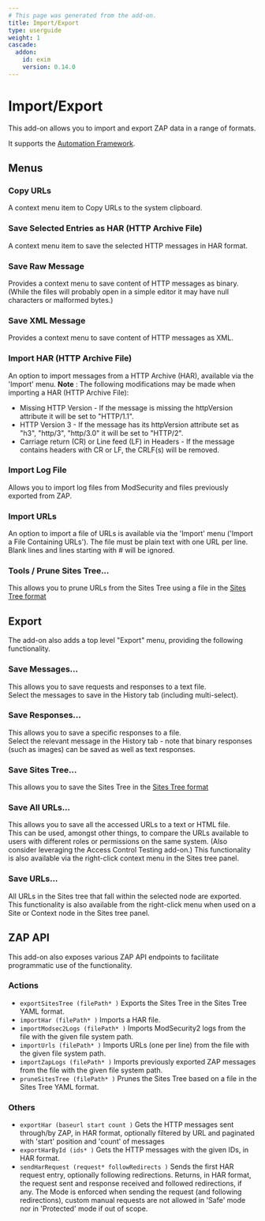 ```yaml
---
# This page was generated from the add-on.
title: Import/Export
type: userguide
weight: 1
cascade:
  addon:
    id: exim
    version: 0.14.0
---
```


# Import/Export

This add-on allows you to import and export ZAP data in a range of formats.


It supports the [Automation Framework](/docs/desktop/addons/import-export/automation/).

## Menus

### Copy URLs

A context menu item to Copy URLs to the system clipboard.

### Save Selected Entries as HAR (HTTP Archive File)

A context menu item to save the selected HTTP messages in HAR format.

### Save Raw Message

Provides a context menu to save content of HTTP messages as binary. (While the files will probably open in a simple editor it may have null characters or malformed bytes.)

### Save XML Message

Provides a context menu to save content of HTTP messages as XML.

### Import HAR (HTTP Archive File)

An option to import messages from a HTTP Archive (HAR), available via the 'Import' menu. **Note** : The following modifications may be made when importing a HAR (HTTP Archive File):

* Missing HTTP Version - If the message is missing the httpVersion attribute it will be set to "HTTP/1.1".
* HTTP Version 3 - If the message has its httpVersion attribute set as "h3", "http/3", "http/3.0" it will be set to "HTTP/2".
* Carriage return (CR) or Line feed (LF) in Headers - If the message contains headers with CR or LF, the CRLF(s) will be removed.

### Import Log File

Allows you to import log files from ModSecurity and files previously exported from ZAP.

### Import URLs

An option to import a file of URLs is available via the 'Import' menu ('Import a File Containing URLs'). The file must be plain text with one URL per line. Blank lines and lines starting with # will be ignored.

### Tools / Prune Sites Tree...

This allows you to prune URLs from the Sites Tree using a file in the [Sites Tree format](/docs/desktop/addons/import-export/sitestreeformat/)

## Export

The add-on also adds a top level "Export" menu, providing the following functionality.

### Save Messages...

This allows you to save requests and responses to a text file.   
Select the messages to save in the History tab (including multi-select).

### Save Responses...

This allows you to save a specific responses to a file.   
Select the relevant message in the History tab - note that binary responses (such as images) can be saved as well as text responses.

### Save Sites Tree...

This allows you to save the Sites Tree in the [Sites Tree format](/docs/desktop/addons/import-export/sitestreeformat/)

### Save All URLs...

This allows you to save all the accessed URLs to a text or HTML file.   
This can be used, amongst other things, to compare the URLs available to users with different roles or permissions on the same system. (Also consider leveraging the Access Control Testing add-on.) This functionality is also available via the right-click context menu in the Sites tree panel.

### Save URLs...

All URLs in the Sites tree that fall within the selected node are exported. This functionality is also available from the right-click menu when used on a Site or Context node in the Sites tree panel.

## ZAP API

This add-on also exposes various ZAP API endpoints to facilitate programmatic use of the functionality.

### Actions

* `exportSitesTree (filePath* )` Exports the Sites Tree in the Sites Tree YAML format.
* `importHar (filePath* )` Imports a HAR file.
* `importModsec2Logs (filePath* )` Imports ModSecurity2 logs from the file with the given file system path.
* `importUrls (filePath* )` Imports URLs (one per line) from the file with the given file system path.
* `importZapLogs (filePath* )` Imports previously exported ZAP messages from the file with the given file system path.
* `pruneSitesTree (filePath* )` Prunes the Sites Tree based on a file in the Sites Tree YAML format.

### Others

* `exportHar (baseurl start count )` Gets the HTTP messages sent through/by ZAP, in HAR format, optionally filtered by URL and paginated with 'start' position and 'count' of messages
* `exportHarById (ids* )` Gets the HTTP messages with the given IDs, in HAR format.
* `sendHarRequest (request* followRedirects )` Sends the first HAR request entry, optionally following redirections. Returns, in HAR format, the request sent and response received and followed redirections, if any. The Mode is enforced when sending the request (and following redirections), custom manual requests are not allowed in 'Safe' mode nor in 'Protected' mode if out of scope.
